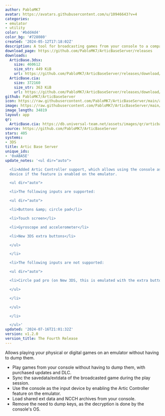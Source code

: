 ```yaml
---
author: PabloMK7
avatar: https://avatars.githubusercontent.com/u/10946643?v=4
categories:
- emulator
- utility
color: '#bdd4d4'
color_bg: '#728080'
created: '2024-05-12T17:18:02Z'
description: A tool for broadcasting games from your console to a compatible 3DS emulator.
download_page: https://github.com/PabloMK7/ArticBaseServer/releases
downloads:
  ArticBase.3dsx:
    size: 460612
    size_str: 449 KiB
    url: https://github.com/PabloMK7/ArticBaseServer/releases/download/v1.2.0/ArticBase.3dsx
  ArticBase.cia:
    size: 372160
    size_str: 363 KiB
    url: https://github.com/PabloMK7/ArticBaseServer/releases/download/v1.2.0/ArticBase.cia
github: PabloMK7/ArticBaseServer
icon: https://raw.githubusercontent.com/PabloMK7/ArticBaseServer/main/app/resources/icon.png
image: https://raw.githubusercontent.com/PabloMK7/ArticBaseServer/main/app/resources/banner.png
image_length: 34819
layout: app
qr:
  ArticBase.cia: https://db.universal-team.net/assets/images/qr/articbase-cia.png
source: https://github.com/PabloMK7/ArticBaseServer
stars: 405
systems:
- 3DS
title: Artic Base Server
unique_ids:
- '0xABA5E'
update_notes: '<ul dir="auto">

  <li>Added Artic Controller support, which allows using the console as the input
  device if the feature is enabled on the emulator.

  <ul dir="auto">

  <li>The following inputs are supported:

  <ul dir="auto">

  <li>Buttons &amp; circle pad</li>

  <li>Touch screen</li>

  <li>Gyroscope and accelerometer</li>

  <li>New 3DS extra buttons</li>

  </ul>

  </li>

  <li>The following inputs are not supported:

  <ul dir="auto">

  <li>Circle pad pro (on New 3DS, this is emulated with the extra buttons)</li>

  </ul>

  </li>

  </ul>

  </li>

  </ul>'
updated: '2024-07-16T21:01:32Z'
version: v1.2.0
version_title: The Fourth Release
---
```

Allows playing your physical or digital games on an emulator without having to dump them.

- Play games from your console without having to dump them, with purchased updates and DLC.
- Sync the savedata/extdata of the broadcasted game during the play session.
- Use the console as the input device by enabling the Artic Controller feature on the emulator.
- Load shared ext data and NCCH archives from your console.
- Remove the need to dump keys, as the decryption is done by the console's OS.